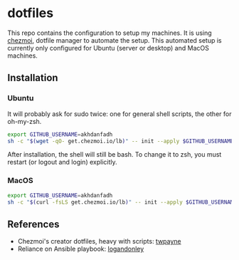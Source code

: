 # dotfiles

This repo contains the configuration to setup my machines.
It is using [chezmoi](https://www.chezmoi.io/), dotfile manager to automate the setup.
This automated setup is currently only configured for Ubuntu (server or desktop) and MacOS machines.

## Installation

### Ubuntu

It will probably ask for sudo twice: one for general shell scripts, the other for oh-my-zsh.

```bash
export GITHUB_USERNAME=akhdanfadh
sh -c "$(wget -qO- get.chezmoi.io/lb)" -- init --apply $GITHUB_USERNAME
```

After installation, the shell will still be bash. To change it to zsh, you must restart (or logout and login) explicitly.

### MacOS

```bash
export GITHUB_USERNAME=akhdanfadh
sh -c "$(curl -fsLS get.chezmoi.io/lb)" -- init --apply $GITHUB_USERNAME
```

## References

- Chezmoi's creator dotfiles, heavy with scripts: [twpayne](https://github.com/twpayne/dotfiles)
- Reliance on Ansible playbook: [logandonley](https://github.com/logandonley/dotfiles)
